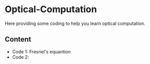 # Optical-Computation
Here providing some coding to help you learn optical computation.
## Content
- Code 1: Fresnel's equantion
- Code 2:
